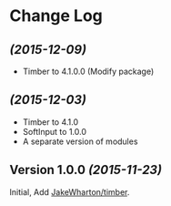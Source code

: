 Change Log
==========

*(2015-12-09)*
---------------------------
* Timber to 4.1.0.0 (Modify package)

*(2015-12-03)*
---------------------------
* Timber to 4.1.0
* SoftInput to 1.0.0
* A separate version of modules

Version 1.0.0 *(2015-11-23)*
----------------------------

Initial, Add [JakeWharton/timber](https://github.com/JakeWharton/timber).